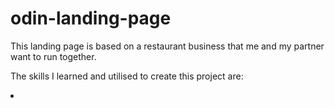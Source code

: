 # odin-landing-page
This landing page is based on a restaurant business that me and my partner want to run together. 

The skills I learned and utilised to create this project are:
<li></li>
